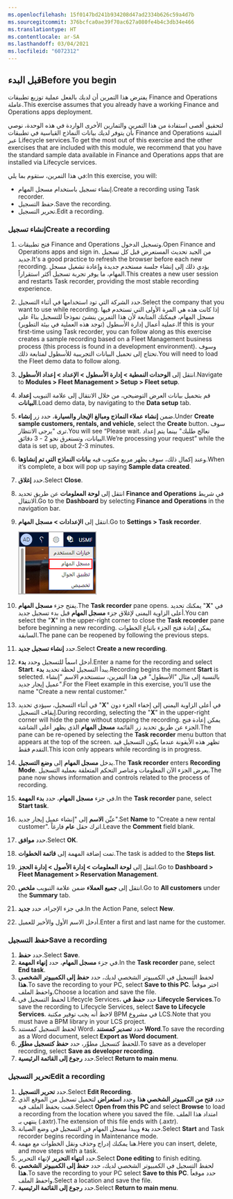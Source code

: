 ```yaml
---
ms.openlocfilehash: 15f0147bd241b934208d47ad2334b626c59a4d7b
ms.sourcegitcommit: 376bcfca0ae39f70ac627a080fe4b4c3db34e466
ms.translationtype: HT
ms.contentlocale: ar-SA
ms.lasthandoff: 03/04/2021
ms.locfileid: "6072312"
---
```

## <a name="before-you-begin"></a><span data-ttu-id="415ec-101">قبل البدء</span><span class="sxs-lookup"><span data-stu-id="415ec-101">Before you begin</span></span>
 <span data-ttu-id="415ec-102">يفترض هذا التمرين أن لديك بالفعل عملية توزيع تطبيقات Finance and Operations عاملة.</span><span class="sxs-lookup"><span data-stu-id="415ec-102">This exercise assumes that you already have a working   Finance and Operations apps deployment.</span></span> 

<span data-ttu-id="415ec-103">لتحقيق أقصى استفادة من هذا التمرين والتمارين الأخرى الواردة في هذه الوحدة، نوصي بأن يتوفر لديك بيانات النماذج القياسية في تطبيقات Finance and Operations المثبتة عبر Lifecycle services.</span><span class="sxs-lookup"><span data-stu-id="415ec-103">To get the most out of this exercise and the other exercises that are included with this module, we recommend that you have the standard sample data available in Finance and Operations apps that are installed via Lifecycle services.</span></span> 

<span data-ttu-id="415ec-104">في هذا التمرين، ستقوم بما يلي:</span><span class="sxs-lookup"><span data-stu-id="415ec-104">In this exercise, you will:</span></span>

- <span data-ttu-id="415ec-105">إنشاء تسجيل باستخدام مسجل المهام.</span><span class="sxs-lookup"><span data-stu-id="415ec-105">Create a recording using Task recorder.</span></span>
- <span data-ttu-id="415ec-106">حفظ التسجيل.</span><span class="sxs-lookup"><span data-stu-id="415ec-106">Save the recording.</span></span>
- <span data-ttu-id="415ec-107">تحرير التسجيل.</span><span class="sxs-lookup"><span data-stu-id="415ec-107">Edit a recording.</span></span>


### <a name="create-a-recording"></a><span data-ttu-id="415ec-108">إنشاء تسجيل</span><span class="sxs-lookup"><span data-stu-id="415ec-108">Create a recording</span></span>
1.  <span data-ttu-id="415ec-109">فتح تطبيقات Finance and Operations وتسجيل الدخول.</span><span class="sxs-lookup"><span data-stu-id="415ec-109">Open Finance and Operations apps and sign in.</span></span> <span data-ttu-id="415ec-110">من الجيد تحديث المستعرض قبل كل تسجيل جديد.</span><span class="sxs-lookup"><span data-stu-id="415ec-110">It's a good practice to refresh the browser before each new recording.</span></span> <span data-ttu-id="415ec-111">يؤدي ذلك إلى إنشاء جلسة مستخدم جديدة وإعادة تشغيل مسجل المهام، ما يوفر تجربة تسجيل أكثر استقراراً.</span><span class="sxs-lookup"><span data-stu-id="415ec-111">This creates a new user session and restarts Task recorder, providing the most stable recording experience.</span></span>
2.  <span data-ttu-id="415ec-112">حدد الشركة التي تود استخدامها في أثناء التسجيل.</span><span class="sxs-lookup"><span data-stu-id="415ec-112">Select the company that you want to use while recording.</span></span> <span data-ttu-id="415ec-113">إذا كانت هذه هي المرة الأولى التي تستخدم فيها مسجل المهام، فيمكنك المتابعة لأن هذا التمرين ينشئ نموذجاً للتسجيل بناءً على عملية أعمال إدارة الأسطول (توجد هذه العملية في بيئة التطوير).</span><span class="sxs-lookup"><span data-stu-id="415ec-113">If this is your first-time using Task recorder, you can follow along as this exercise creates a sample recording based on a Fleet Management business process (this process is found in a development environment).</span></span> <span data-ttu-id="415ec-114">وسوف تحتاج إلى تحميل البيانات التجريبية للأسطول لمتابعة ذلك.</span><span class="sxs-lookup"><span data-stu-id="415ec-114">You will need to load the Fleet demo data to follow along.</span></span>
3.  <span data-ttu-id="415ec-115">انتقل إلى **الوحدات النمطية > إدارة الأسطول > الإعداد > إعداد الأسطول**.</span><span class="sxs-lookup"><span data-stu-id="415ec-115">Navigate to **Modules > Fleet Management > Setup > Fleet setup**.</span></span>
4.  <span data-ttu-id="415ec-116">قم بتحميل بيانات العرض التوضيحي، من خلال الانتقال إلى علامة التبويب **إعداد البيانات**.</span><span class="sxs-lookup"><span data-stu-id="415ec-116">Load demo data, by navigating to the **Data setup** tab.</span></span>
5. <span data-ttu-id="415ec-117">ضمن **إنشاء عملاء النماذج ومبالغ الإيجار والسيارة**، حدد زر **إنشاء**.</span><span class="sxs-lookup"><span data-stu-id="415ec-117">Under **Create sample customers, rentals, and vehicle**, select the **Create** button.</span></span> <span data-ttu-id="415ec-118">سوف ترى "يرجى الانتظار.</span><span class="sxs-lookup"><span data-stu-id="415ec-118">You will see “Please wait.</span></span> <span data-ttu-id="415ec-119">نعالج طلبك" بينما يتم إعداد البيانات، وتستغرق نحو 2 - 3 دقائق.</span><span class="sxs-lookup"><span data-stu-id="415ec-119">We’re processing your request” while the data is set up, about 2-3 minutes.</span></span>
6. <span data-ttu-id="415ec-120">وعند إكمال ذلك، سوف يظهر مربع مكتوب فيه **بيانات النماذج التي تم إنشاؤها**.</span><span class="sxs-lookup"><span data-stu-id="415ec-120">When it’s complete, a box will pop up saying **Sample data created**.</span></span>
7. <span data-ttu-id="415ec-121">حدد **إغلاق**.</span><span class="sxs-lookup"><span data-stu-id="415ec-121">Select **Close**.</span></span>
8.  <span data-ttu-id="415ec-122">انتقل إلى **لوحة المعلومات** عن طريق تحديد **Finance and Operations** في شريط الانتقال.</span><span class="sxs-lookup"><span data-stu-id="415ec-122">Go to the **Dashboard** by selecting **Finance and Operations** in the navigation bar.</span></span>
9.  <span data-ttu-id="415ec-123">انتقل إلى **الإعدادات > مسجل المهام**.</span><span class="sxs-lookup"><span data-stu-id="415ec-123">Go to **Settings > Task recorder**.</span></span> 

    ![لقطة شاشة لخيار مسجل المهام ضمن الإعدادات.](../media/task-recorder.png)

8.  <span data-ttu-id="415ec-125">يفتح جزء **مسجل المهام**.</span><span class="sxs-lookup"><span data-stu-id="415ec-125">The **Task recorder** pane opens.</span></span> <span data-ttu-id="415ec-126">يمكنك تحديد "**X**" في أعلى الزاوية اليمنى لإغلاق جزء **مسجل المهام** قبل بدء تسجيل جديد.</span><span class="sxs-lookup"><span data-stu-id="415ec-126">You can select the "**X**" in the upper-right corner to close the **Task recorder** pane before beginning a new recording.</span></span> <span data-ttu-id="415ec-127">يمكن إعادة فتح الجزء باتباع الخطوات السابقة.</span><span class="sxs-lookup"><span data-stu-id="415ec-127">The pane can be reopened by following the previous steps.</span></span>
9.  <span data-ttu-id="415ec-128">حدد **إنشاء تسجيل جديد**.</span><span class="sxs-lookup"><span data-stu-id="415ec-128">Select **Create a new recording**.</span></span>
10. <span data-ttu-id="415ec-129">أدخل اسماً للتسجيل وحدد **بدء**.</span><span class="sxs-lookup"><span data-stu-id="415ec-129">Enter a name for the recording and select **Start**.</span></span> <span data-ttu-id="415ec-130">يبدأ التسجيل لحظة تحديد **بدء**.</span><span class="sxs-lookup"><span data-stu-id="415ec-130">Recording begins the moment **Start** is selected.</span></span> <span data-ttu-id="415ec-131">بالنسبة إلى مثال "الأسطول" في هذا التمرين، ستستخدم الاسم "إنشاء عميل إيجار جديد".</span><span class="sxs-lookup"><span data-stu-id="415ec-131">For the Fleet example in this exercise, you'll use the name "Create a new rental customer."</span></span>
11. <span data-ttu-id="415ec-132">في أثناء التسجيل، سيؤدي تحديد "**X**" في أعلى الزاوية اليمنى إلى إخفاء الجزء دون إيقاف التسجيل.</span><span class="sxs-lookup"><span data-stu-id="415ec-132">During recording, selecting the "**X**" in the upper-right corner will hide the pane without stopping the recording.</span></span> <span data-ttu-id="415ec-133">يمكن إعادة فتح الجزء عن طريق تحديد زر القائمة **مسجل المهام** الذي يظهر أعلى الشاشة.</span><span class="sxs-lookup"><span data-stu-id="415ec-133">The pane can be re-opened by selecting the **Task recorder** menu button that appears at the top of the screen.</span></span> <span data-ttu-id="415ec-134">تظهر هذه الأيقونة عندما يكون التسجيل قيد التقدم فقط.</span><span class="sxs-lookup"><span data-stu-id="415ec-134">This icon only appears while recording is in progress.</span></span>
12. <span data-ttu-id="415ec-135">يدخل **مسجل المهام** إلى **وضع التسجيل**.</span><span class="sxs-lookup"><span data-stu-id="415ec-135">The **Task recorder** enters **Recording Mode**.</span></span> <span data-ttu-id="415ec-136">يعرض الجزء الآن المعلومات وعناصر التحكم المتعلقة بعملية التسجيل.</span><span class="sxs-lookup"><span data-stu-id="415ec-136">The pane now shows information and controls related to the process of recording.</span></span> 
13. <span data-ttu-id="415ec-137">في جزء **مسجل المهام**، حدد **بدء المهمة**.</span><span class="sxs-lookup"><span data-stu-id="415ec-137">In the **Task recorder** pane, select **Start task**.</span></span>
14. <span data-ttu-id="415ec-138">عيِّن **الاسم** إلى "إنشاء عميل إيجار جديد".</span><span class="sxs-lookup"><span data-stu-id="415ec-138">Set **Name** to "Create a new rental customer".</span></span> <span data-ttu-id="415ec-139">اترك حقل **عام** فارغاً.</span><span class="sxs-lookup"><span data-stu-id="415ec-139">Leave the **Comment** field blank.</span></span>
15. <span data-ttu-id="415ec-140">حدد **موافق**.</span><span class="sxs-lookup"><span data-stu-id="415ec-140">Select **OK**.</span></span> 
16. <span data-ttu-id="415ec-141">تمت إضافة المهمة إلى **قائمة الخطوات**.</span><span class="sxs-lookup"><span data-stu-id="415ec-141">The task is added to the **Steps list**.</span></span> 
17. <span data-ttu-id="415ec-142">انتقل إلى **لوحة المعلومات > إدارة الأصول > إدارة الحجز**.</span><span class="sxs-lookup"><span data-stu-id="415ec-142">Go to **Dashboard > Fleet Management > Reservation Management**.</span></span>
18. <span data-ttu-id="415ec-143">انتقل إلى **جميع العملاء** ضمن علامة التبويب **ملخص**.</span><span class="sxs-lookup"><span data-stu-id="415ec-143">Go to **All customers** under the **Summary** tab.</span></span>
19. <span data-ttu-id="415ec-144">في جزء الإجراء، حدد **جديد**.</span><span class="sxs-lookup"><span data-stu-id="415ec-144">In the Action Pane, select **New**.</span></span>
20. <span data-ttu-id="415ec-145">أدخل الاسم الأول والأخير للعميل.</span><span class="sxs-lookup"><span data-stu-id="415ec-145">Enter a first and last name for the customer.</span></span>


### <a name="save-a-recording"></a><span data-ttu-id="415ec-146">حفظ التسجيل</span><span class="sxs-lookup"><span data-stu-id="415ec-146">Save a recording</span></span>
1.  <span data-ttu-id="415ec-147">حدد **حفظ**.</span><span class="sxs-lookup"><span data-stu-id="415ec-147">Select **Save**.</span></span>
2.  <span data-ttu-id="415ec-148">في جزء **مسجل المهام**، حدد **إنهاء المهمة**.</span><span class="sxs-lookup"><span data-stu-id="415ec-148">In the **Task recorder** pane, select **End task**.</span></span> 
3.  <span data-ttu-id="415ec-149">لحفظ التسجيل في الكمبيوتر الشخصي لديك، حدد **حفظ إلى الكمبيوتر الشخصي هذا**.</span><span class="sxs-lookup"><span data-stu-id="415ec-149">To save the recording to your PC, select **Save to this PC**.</span></span> <span data-ttu-id="415ec-150">اختر موقعاً واحفظ الملف.</span><span class="sxs-lookup"><span data-stu-id="415ec-150">Choose a location and save the file.</span></span>
4.  <span data-ttu-id="415ec-151">لحفظ التسجيل في Lifecycle Services، حدد **حفظ في Lifecycle Services**.</span><span class="sxs-lookup"><span data-stu-id="415ec-151">To save the recording to Lifecycle Services, select **Save to Lifecycle Services**.</span></span> <span data-ttu-id="415ec-152">لاحظ أنه يجب توفير مكتبة BPM في مشروع LCS.</span><span class="sxs-lookup"><span data-stu-id="415ec-152">Note that you must have a BPM library in your LCS project.</span></span>
5.  <span data-ttu-id="415ec-153">لحفظ التسجيل كمستند Word، حدد **تصدير كمستند Word**.</span><span class="sxs-lookup"><span data-stu-id="415ec-153">To save the recording as a Word document, select **Export as Word document**.</span></span>
6.  <span data-ttu-id="415ec-154">للحفظ كتسجيل مطوِّر، حدد **حفظ كتسجيل مطوِّر**.</span><span class="sxs-lookup"><span data-stu-id="415ec-154">To save as a developer recording, select **Save as developer recording**.</span></span>
7.  <span data-ttu-id="415ec-155">حدد **رجوع إلى القائمة الرئيسية**.</span><span class="sxs-lookup"><span data-stu-id="415ec-155">Select **Return to main menu**.</span></span>


### <a name="edit-a-recording"></a><span data-ttu-id="415ec-156">تحرير التسجيل</span><span class="sxs-lookup"><span data-stu-id="415ec-156">Edit a recording</span></span>
1.  <span data-ttu-id="415ec-157">حدد **تحرير التسجيل**.</span><span class="sxs-lookup"><span data-stu-id="415ec-157">Select **Edit Recording**.</span></span>
2.  <span data-ttu-id="415ec-158">حدد **فتح من الكمبيوتر الشخصي هذا** وحدد **استعراض** لتحميل تسجيل من الموقع الذي قمت بحفظ الملف فيه.</span><span class="sxs-lookup"><span data-stu-id="415ec-158">Select **Open from this PC** and select **Browse** to load a recording from the location where you saved the file.</span></span> <span data-ttu-id="415ec-159">امتداد هذا الملف ينتهي بـ (.axtr).</span><span class="sxs-lookup"><span data-stu-id="415ec-159">The extension of this file ends with (.axtr).</span></span>
3.  <span data-ttu-id="415ec-160">حدد **بدء** ويبدأ مسجل المهام في التسجيل في وضع الصيانة.</span><span class="sxs-lookup"><span data-stu-id="415ec-160">Select **Start** and Task recorder begins recording in Maintenance mode.</span></span>
4.  <span data-ttu-id="415ec-161">هنا يمكنك إدراج وحذف ونقل الخطوات مع مهمة.</span><span class="sxs-lookup"><span data-stu-id="415ec-161">Here you can insert, delete, and move steps with a task.</span></span>
5.  <span data-ttu-id="415ec-162">حدد **انتهاء التحرير** لإنهاء التحرير.</span><span class="sxs-lookup"><span data-stu-id="415ec-162">Select **Done editing** to finish editing.</span></span>
6.  <span data-ttu-id="415ec-163">لحفظ التسجيل في الكمبيوتر الشخصي لديك، حدد **حفظ إلى الكمبيوتر الشخصي هذا**.</span><span class="sxs-lookup"><span data-stu-id="415ec-163">To save the recording to your PC select **Save to this PC**.</span></span> <span data-ttu-id="415ec-164">حدد موقعاً واحفظ الملف.</span><span class="sxs-lookup"><span data-stu-id="415ec-164">Select a location and save the file.</span></span>
7.  <span data-ttu-id="415ec-165">حدد **رجوع إلى القائمة الرئيسية**.</span><span class="sxs-lookup"><span data-stu-id="415ec-165">Select **Return to main menu**.</span></span>

